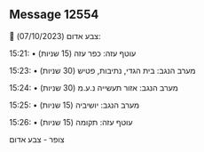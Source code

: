 ## Message 12554

🔴 צבע אדום (07/10/2023):

15:21:
• עוטף עזה: כפר עזה (15 שניות)

15:23:
• מערב הנגב: בית הגדי, נתיבות, פטיש (30 שניות)

15:24:
• מערב הנגב: אזור תעשייה נ.ע.מ (30 שניות)

15:25:
• מערב הנגב: יושיביה (15 שניות)

15:26:
• עוטף עזה: תקומה (15 שניות)

צופר - צבע אדום

